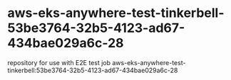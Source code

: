 # aws-eks-anywhere-test-tinkerbell-53be3764-32b5-4123-ad67-434bae029a6c-28
repository for use with E2E test job aws-eks-anywhere-test-tinkerbell:53be3764-32b5-4123-ad67-434bae029a6c-28
